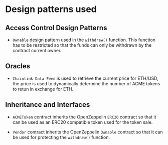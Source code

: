 # Design patterns used

## Access Control Design Patterns

- `Ownable` design pattern used in the `withdraw()` function. This function has to be restricted so that the funds can only be withdrawn by the contract current owner.

## Oracles

- `Chainlink Data Feed` is used to retrieve the current price for ETH/USD, the price is used to dynamically determine the number of ACME tokens to retun in exchange for ETH.

## Inheritance and Interfaces

- `ACMEToken` contract inherits the OpenZeppelin `ERC20` contract so that it can be used as an ERC20 compatible token used for the token sale.

- `Vendor` contract inherits the OpenZeppelin `Ownable` contract so that it can be used for protecting the `withdraw()` function.